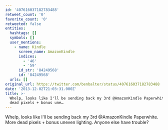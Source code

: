 ```yaml
---
id: '407616037182783488'
retweet_count: '0'
favorite_count: '0'
retweeted: false
entities:
  hashtags: []
  symbols: []
  user_mentions:
    - name: Kindle
      screen_name: AmazonKindle
      indices:
        - '46'
        - '59'
      id_str: '84249568'
      id: '84249568'
  urls: []
original_url: https://twitter.com/benbalter/status/407616037182783488
date: '2013-12-02T21:03:31.000Z'
title: >-
  Whelp, looks like I'll be sending back my 3rd @AmazonKindle Paperwhite. More
  dead pixels + bonus une…
---
```


Whelp, looks like I'll be sending back my 3rd @AmazonKindle Paperwhite. More dead pixels + bonus uneven lighting. Anyone else have trouble?